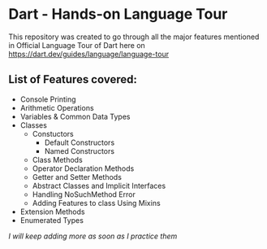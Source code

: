# Dart - Hands-on Language Tour

This repository was created to go through all the major features mentioned in Official Language Tour of Dart here on https://dart.dev/guides/language/language-tour

## List of Features covered:

* Console Printing
* Arithmetic Operations 
* Variables & Common Data Types
* Classes
    * Constuctors
        * Default Constructors
        * Named Constructors
    * Class Methods
    * Operator Declaration Methods
    * Getter and Setter Methods
    * Abstract Classes and Implicit Interfaces
    * Handling NoSuchMethod Error
    * Adding Features to class Using Mixins
* Extension Methods
* Enumerated Types

*I will keep adding more as soon as I practice them*
